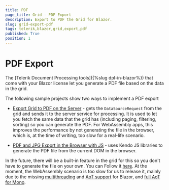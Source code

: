 ```yaml
---
title: PDF
page_title: Grid - PDF Export
description: Export to PDF the Grid for Blazor.
slug: grid-export-pdf
tags: telerik,blazor,grid,export,pdf
published: True
position: 1
---
```


# PDF Export

The [Telerik Document Processing tools]({%slug dpl-in-blazor%}) that come with your Blazor license let you generate a PDF file based on the data in the grid.

The following sample projects show two ways to implement a PDF export

* <a href="https://github.com/telerik/blazor-ui/tree/master/grid/pdf-export-server" target="_blank">Export Grid to PDF on the Server</a> - gets the `DataSourceRequest` from the grid and sends it to the server service for processing. It is used to let you fetch the same data that the grid has (including paging, filtering, sorting) so you can generate the PDF. For WebAssembly apps, this improves the performance by not generating the file in the browser, which is, at the time of writing, too slow for a real-life scenario.

* <a href="https://github.com/telerik/blazor-ui/tree/master/common/pdf-jpg-export-js" target="_blank">PDF and JPG Export in the Browser with JS</a> - uses Kendo JS libraries to generate the PDF file from the current DOM in the browser.


In the future, there will be a built-in feature in the grid for this so you don't have to generate the file on your own. You can Follow it <a href="https://feedback.telerik.com/blazor/1434269-export-grid-to-pdf" target="_blank">here</a>. At the moment, the WebAssembly scenario is too slow for us to release it, mainly due to the missing <a href="https://github.com/dotnet/aspnetcore/issues/17730" target="_blank">multithreading</a> and <a href="https://github.com/dotnet/aspnetcore/issues/5466" target="_blank">AoT support</a> for Blazor, and <a href="https://github.com/mono/mono/issues/10222" target="_blank">full AoT for Mono</a>.